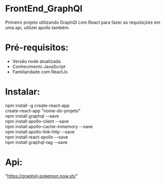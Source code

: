 # FrontEnd_GraphQl
Primeiro projeto utilizando GraphQl com React para fazer as requisições em uma api, utilizei apollo também.

# Pré-requisitos:
* Versão node atualizada
* Conhecimento JavaScript
* Familiaridade com ReactJs

# Instalar:
npm install -g create-react-app<br/>
create-react-app "nome-do-projeto"<br/>
npm install graphql --save<br/>
npm install apollo-client --save<br/>
npm install apollo-cache-inmemory --save<br/>
npm install apollo-link-http --save<br/>
npm install react-apollo --save<br/>
npm install graphql-tag --save

# Api:
"https://graphql-pokemon.now.sh/"

